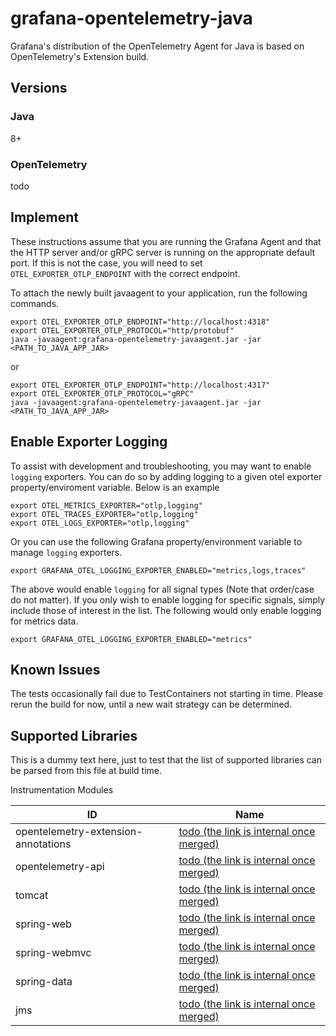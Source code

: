 # grafana-opentelemetry-java
Grafana's distribution of the OpenTelemetry Agent for Java is based on OpenTelemetry's Extension build.

## Versions

### Java
8+

### OpenTelemetry

todo

## Implement
These instructions assume that you are running the Grafana Agent and that the HTTP server and/or gRPC server
is running on the appropriate default port.  If this is not the case, you will need to set `OTEL_EXPORTER_OTLP_ENDPOINT` with 
the correct endpoint.

To attach the newly built javaagent to your application, run the following commands.

```
export OTEL_EXPORTER_OTLP_ENDPOINT="http://localhost:4318"
export OTEL_EXPORTER_OTLP_PROTOCOL="http/protobuf"
java -javaagent:grafana-opentelemetry-javaagent.jar -jar <PATH_TO_JAVA_APP_JAR>
```
or

```
export OTEL_EXPORTER_OTLP_ENDPOINT="http://localhost:4317"
export OTEL_EXPORTER_OTLP_PROTOCOL="gRPC"
java -javaagent:grafana-opentelemetry-javaagent.jar -jar <PATH_TO_JAVA_APP_JAR>
```

## Enable Exporter Logging

To assist with development and troubleshooting, you may want to enable `logging` exporters.  You can do so by adding
logging to a given otel exporter property/enviroment variable.  Below is an example
```
export OTEL_METRICS_EXPORTER="otlp,logging"
export OTEL_TRACES_EXPORTER="otlp,logging"
export OTEL_LOGS_EXPORTER="otlp,logging"
```

Or you can use the following Grafana property/environment variable to manage `logging` exporters.
```
export GRAFANA_OTEL_LOGGING_EXPORTER_ENABLED="metrics,logs,traces"
```
The above would enable `logging` for all signal types (Note that order/case do not matter).  If you only wish to enable logging for specific 
signals, simply include those of interest in the list.  The following would only enable logging for metrics data.

```
export GRAFANA_OTEL_LOGGING_EXPORTER_ENABLED="metrics"
```



## Known Issues

The tests occasionally fail due to TestContainers not starting in time.  Please rerun the build for now, until
a new wait strategy can be determined.

## Supported Libraries

This is a dummy text here, just to test that the list of supported libraries can be parsed from this file at build time.
                    
Instrumentation Modules
                                                                                                              
| ID                                  | Name                                                                                                                                                                                 |
|-------------------------------------|--------------------------------------------------------------------------------------------------------------------------------------------------------------------------------------|
| opentelemetry-extension-annotations | [todo (the link is internal once merged)](https://github.com/grafana/grafana-opentelemetry-java/pull/17/files#diff-912c0488fe6c6df14ae6491c64e3a302553cfc2f07ce83f9b0.1de635f24fe0f) |
| opentelemetry-api                   | [todo (the link is internal once merged)](https://github.com/grafana/grafana-opentelemetry-java/pull/17/files#diff-912c0488fe6c6df14ae6491c64e3a302553cfc2f07ce83f9b0.1de635f24fe0f) |
| tomcat                              | [todo (the link is internal once merged)](https://github.com/grafana/grafana-opentelemetry-java/pull/17/files#diff-912c0488fe6c6df14ae6491c64e3a302553cfc2f07ce83f9b0.1de635f24fe0f) |
| spring-web                          | [todo (the link is internal once merged)](https://github.com/grafana/grafana-opentelemetry-java/pull/17/files#diff-912c0488fe6c6df14ae6491c64e3a302553cfc2f07ce83f9b0.1de635f24fe0f) |
| spring-webmvc                       | [todo (the link is internal once merged)](https://github.com/grafana/grafana-opentelemetry-java/pull/17/files#diff-912c0488fe6c6df14ae6491c64e3a302553cfc2f07ce83f9b0.1de635f24fe0f) |
| spring-data                         | [todo (the link is internal once merged)](https://github.com/grafana/grafana-opentelemetry-java/pull/17/files#diff-912c0488fe6c6df14ae6491c64e3a302553cfc2f07ce83f9b0.1de635f24fe0f) |
| jms                                 | [todo (the link is internal once merged)](https://github.com/grafana/grafana-opentelemetry-java/pull/17/files#diff-912c0488fe6c6df14ae6491c64e3a302553cfc2f07ce83f9b0.1de635f24fe0f) |
